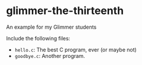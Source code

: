 # glimmer-the-thirteenth

An example for my Glimmer students

Include the following files:

* `hello.c`: The best C program, ever (or maybe not)
* `goodbye.c`: Another program.
